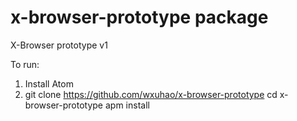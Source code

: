 # x-browser-prototype package

X-Browser prototype v1

To run:
1. Install Atom
2.
    git clone https://github.com/wxuhao/x-browser-prototype
    cd x-browser-prototype
    apm install
